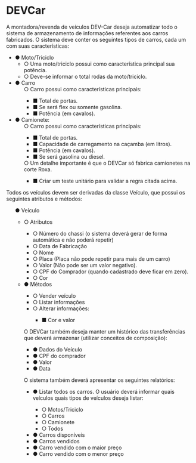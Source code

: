 # DEVCar

<p>A montadora/revenda de veículos DEV-Car deseja automatizar todo o sistema de
armazenamento de informações referentes aos carros fabricados. O sistema deve conter os
seguintes tipos de carros, cada um com suas características:</p>
<ul>
<li>● Moto/Triciclo
<ul>
<li>○ Uma moto/triciclo possui como característica principal sua potência.</li>
<li>○ Deve-se informar o total rodas da moto/triciclo.</li>
</li>
</ul>
<li>● Carro
<ul>○ Carro possui como características principais:
<ul><li>■ Total de portas.</li>
<li>■ Se será flex ou somente gasolina.</li>
<li>■ Potência (em cavalos).</li></ul>
</ul>
</li>
<li>● Camionete:
<ul>○ Carro possui como características principais:
<ul><li>■ Total de portas.</li>
<li>■ Capacidade de carregamento na caçamba (em litros).</li>
<li>■ Potência (em cavalos).</li>
<li>■ Se será gasolina ou diesel.</li></ul>
○ Um detalhe importante é que o DEVCar só fabrica camionetes na corte Roxa.
<ul><li>■ Criar um teste unitário para validar a regra citada acima.
</li>
</ul>
</ul>
</ul>

<p>Todos os veículos devem ser derivadas da classe Veículo, que possui os seguintes atributos e
métodos:</p>
<ul>● Veículo
<ul><li>○ Atributos</li>
<ul><li>○ Número do chassi (o sistema deverá gerar de forma automática e não poderá
repetir)</li>
<li>○ Data de Fabricação</li>
<li>○ Nome</li>
<li>○ Placa (Placa não pode repetir para mais de um carro)</li>
<li>○ Valor (Não pode ser um valor negativo).</li>
<li>○ CPF do Comprador (quando cadastrado deve ficar em zero).</li>
<li>○ Cor</li></ul>
<li>● Métodos</li>
<ul><li>○ Vender veículo</li>
<li>○ Listar informações</li>
<li>○ Alterar informações:</li>
<ul><li>■ Cor e valor</li></ul></ul>
<p>O DEVCar também deseja manter um histórico das transferências que deverá armazenar (utilizar
conceitos de composição):</p>
<ul>
<li>● Dados do Veículo</li>
<li>● CPF do comprador</li>
<li>● Valor</li>
<li>● Data</li>
</ul>
<p>O sistema também deverá apresentar os seguintes relatórios:</p>
<ul><li>● Listar todos os carros. O usuário deverá informar quais veículos quais tipos de veículos deseja listar:</li>
<ul>
<li>○ Motos/Triciclo</li>
<li>○ Carros</li>
<li>○ Camionete</li>
<li>○ Todos</li></ul>
<li>● Carros disponíveis</li>
<li>● Carros vendidos</li>
<li>● Carro vendido com o maior preço</li>
<li>● Carro vendido com o menor preço</li>